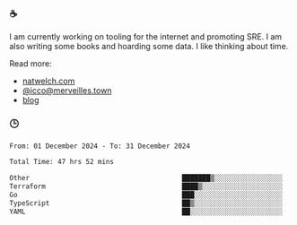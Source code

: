 ### ☕

I am currently working on tooling for the internet and promoting SRE. I am also writing some books and hoarding some data. I like thinking about time. 

Read more:

 - [natwelch.com](https://natwelch.com)
 - [@icco@merveilles.town](https://merveilles.town/@icco)
 - [blog](https://writing.natwelch.com)

### 🕒

<!--START_SECTION:waka-->

```txt
From: 01 December 2024 - To: 31 December 2024

Total Time: 47 hrs 52 mins

Other                                      ███████▒░░░░░░░░░░░░░░░░░   29.00 %
Terraform                                  ████▒░░░░░░░░░░░░░░░░░░░░   17.08 %
Go                                         ███░░░░░░░░░░░░░░░░░░░░░░   12.43 %
TypeScript                                 ██▒░░░░░░░░░░░░░░░░░░░░░░   08.74 %
YAML                                       ██░░░░░░░░░░░░░░░░░░░░░░░   08.61 %
```

<!--END_SECTION:waka-->
